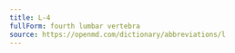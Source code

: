 ```yaml
---
title: L-4
fullForm: fourth lumbar vertebra
source: https://openmd.com/dictionary/abbreviations/l
---
```

